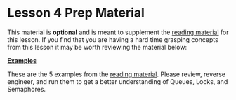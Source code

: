 # Lesson 4 Prep Material

This material is **optional** and is meant to supplement the [reading material](prepare.md) for this lesson. If you find that you are having a hard time grasping concepts from this lesson it may be worth reviewing the material below:

**[Examples](../prep/examples/)**

These are the 5 examples from the [reading material](prepare.md). Please review, reverse engineer, and run them to get a better understanding of Queues, Locks, and Semaphores.